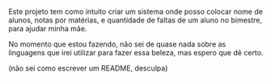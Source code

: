 Este projeto tem como intuito criar um sistema onde posso colocar nome de alunos, notas por matérias, e quantidade de faltas de um aluno no bimestre, para ajudar minha mãe.

No momento que estou fazendo, não sei de quase nada sobre as linguagens que irei utilizar para fazer essa beleza, mas espero que dê certo.

(não sei como escrever um README, desculpa)
